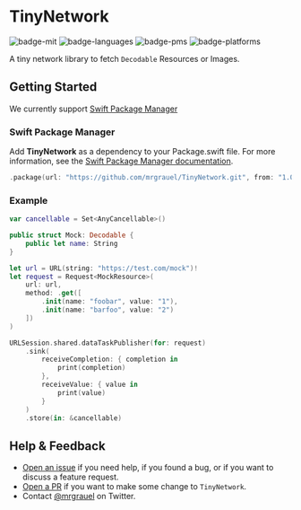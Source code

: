 # TinyNetwork

![badge-mit][] ![badge-languages][] ![badge-pms][] ![badge-platforms][]

A tiny network library to fetch `Decodable` Resources or Images.

## Getting Started

We currently support [Swift Package Manager](https://swift.org/package-manager/)

### Swift Package Manager

Add **TinyNetwork** as a dependency to your Package.swift file. For more information, see the [Swift Package Manager documentation](https://github.com/apple/swift-package-manager/tree/master/Documentation).

```swift
.package(url: "https://github.com/mrgrauel/TinyNetwork.git", from: "1.0.0")
```

### Example

```swift
var cancellable = Set<AnyCancellable>()

public struct Mock: Decodable {
    public let name: String
}

let url = URL(string: "https://test.com/mock")!
let request = Request<MockResource>(
    url: url,
    method: .get([
        .init(name: "foobar", value: "1"),
        .init(name: "barfoo", value: "2")
    ])
)

URLSession.shared.dataTaskPublisher(for: request)
    .sink(
        receiveCompletion: { completion in
            print(completion)
        },
        receiveValue: { value in
            print(value)
        }
    )
    .store(in: &cancellable)
```

## Help & Feedback

* [Open an issue](https://github.com/mrgrauel/TinyNetwork/issues/new) if you need help, if you found a bug, or if you want to discuss a feature request.
* [Open a PR](https://github.com/mrgrauel/TinyNetwork/pull/new/master) if you want to make some change to `TinyNetwork`.
* Contact [@mrgrauel](https://twitter.com/mrgrauel) on Twitter.

[badge-pms]: https://img.shields.io/badge/supports-SwiftPM-green.svg
[badge-languages]: https://img.shields.io/badge/languages-Swift-orange.svg
[badge-platforms]: https://img.shields.io/badge/platforms-iOS%20%7C%20watchOS-lightgrey.svg
[badge-mit]: https://img.shields.io/badge/license-MIT-blue.svg
